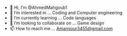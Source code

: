 - 👋 Hi, I’m @AhmedMahgoub1
- 👀 I’m interested in ... Coding and Computer engineering
- 🌱 I’m currently learning ... Code languages
- 💞️ I’m looking to collaborate on ... Game design
- 📫 How to reach me ... Amansour3455@gmail.com

<!---
AhmedMahgoub1/AhmedMahgoub1 is a ✨ special ✨ repository because its `README.md` (this file) appears on your GitHub profile.
You can click the Preview link to take a look at your changes.
--->
